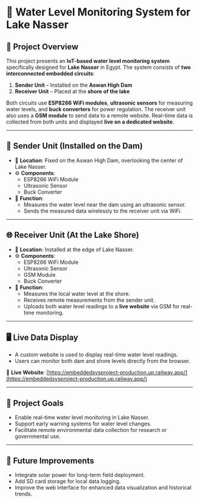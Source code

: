 # 🌊 Water Level Monitoring System for Lake Nasser

## 📖 Project Overview

This project presents an **IoT-based water level monitoring system** specifically designed for **Lake Nasser** in Egypt. The system consists of **two interconnected embedded circuits**:

1. **Sender Unit** – Installed on the **Aswan High Dam**  
2. **Receiver Unit** – Placed at the **shore of the lake**

Both circuits use **ESP8266 WiFi modules**, **ultrasonic sensors** for measuring water levels, and **buck converters** for power regulation. The receiver unit also uses a **GSM module** to send data to a remote website.
Real-time data is collected from both units and displayed **live on a dedicated website**.

---

## 📡 Sender Unit (Installed on the Dam)

- 📍 **Location**: Fixed on the Aswan High Dam, overlooking the center of Lake Nasser.
- ⚙️ **Components**:
  - ESP8266 WiFi Module  
  - Ultrasonic Sensor  
  - Buck Converter  
- 🧠 **Function**:
  - Measures the water level near the dam using an ultrasonic sensor.
  - Sends the measured data wirelessly to the receiver unit via WiFi.

---

## 🌐 Receiver Unit (At the Lake Shore)

- 📍 **Location**: Installed at the edge of Lake Nasser.
- ⚙️ **Components**:
  - ESP8266 WiFi Module  
  - Ultrasonic Sensor  
  - GSM Module  
  - Buck Converter  
- 🧠 **Function**:
  - Measures the local water level at the shore.
  - Receives remote measurements from the sender unit.
  - Uploads both water level readings to a **live website** via GSM for real-time monitoring.

---

## 🖥️ Live Data Display

- A custom website is used to display real-time water level readings.
- Users can monitor both dam and shore levels directly from the browser.

🔗 **Live Website**: [https://embeddedsysproject-production.up.railway.app/](https://embeddedsysproject-production.up.railway.app/)

---

## 🎯 Project Goals

- Enable real-time water level monitoring in Lake Nasser.
- Support early warning systems for water level changes.
- Facilitate remote environmental data collection for research or governmental use.

---

## 🚀 Future Improvements

- Integrate solar power for long-term field deployment.
- Add SD card storage for local data logging.
- Improve the web interface for enhanced data visualization and historical trends.